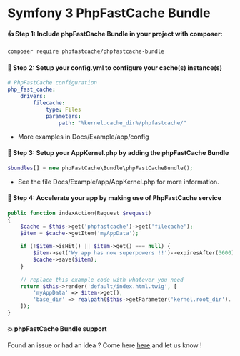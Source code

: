 # Symfony 3 PhpFastCache Bundle


#### :thumbsup: Step 1: Include phpFastCache Bundle in your project with composer:

```bash
composer require phpfastcache/phpfastcache-bundle
```

#### :construction: Step 2: Setup your config.yml to configure your cache(s) instance(s)


```yml
# PhpFastCache configuration
php_fast_cache:
    drivers:
        filecache:
            type: Files
            parameters:
                path: "%kernel.cache_dir%/phpfastcache/"
```
* More examples in Docs/Example/app/config

#### :wrench: Step 3: Setup your AppKernel.php by adding the phpFastCache Bundle

```php
$bundles[] = new phpFastCache\Bundle\phpFastCacheBundle();
```

* See the file Docs/Example/app/AppKernel.php for more information.

#### :rocket: Step 4: Accelerate your app by making use of PhpFastCache service

```php
public function indexAction(Request $request)
{
    $cache = $this->get('phpfastcache')->get('filecache');
    $item = $cache->getItem('myAppData');
    
    if (!$item->isHit() || $item->get() === null) {
        $item->set('Wy app has now superpowers !!')->expiresAfter(3600);//1 hour
        $cache->save($item);
    } 
     
    // replace this example code with whatever you need
    return $this->render('default/index.html.twig', [
        'myAppData' => $item->get(),
        'base_dir' => realpath($this->getParameter('kernel.root_dir').'/..'),
    ]);
}
```

#### :boom: phpFastCache Bundle support
Found an issue or had an idea ? Come here [here](https://github.com/PHPSocialNetwork/phpfastcache-bundle/issues) and let us know !

